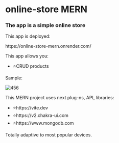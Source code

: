 # online-store MERN

### The app is a simple online store

<p>This app is deployed:</p>
https://online-store-mern.onrender.com/

<br>

<p>This app allows you:</p>
<ul>
<li>⭐CRUD products</li>
</ul>

<p>Sample:</p>

![456](https://github.com/user-attachments/assets/0ae52328-7a30-458d-88dd-f99708567f9c)

<p>This MERN project uses next plug-ns, API, libraries:</p>
<ul>
<li>⭐https://vite.dev</li>
<li>⭐https://v2.chakra-ui.com</li>
<li>⭐https://www.mongodb.com</li>
</ul>

<p>Totally adaptive to most popular devices.</p>
